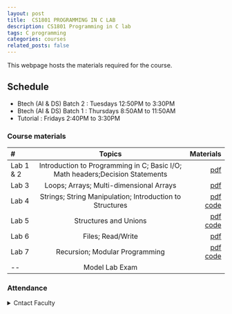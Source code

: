 ```yaml
---
layout: post
title:  CS1801 PROGRAMMING IN C LAB
description: CS1801 Programming in C lab
tags: C programming
categories: courses
related_posts: false
---
```

This webpage hosts the materials required for the course.

## Schedule
- Btech (AI & DS) Batch 2 : Tuesdays 12:50PM to 3:30PM
- Btech (AI & DS) Batch 1 : Thursdays 8:50AM to 11:50AM
- Tutorial : Fridays 2:40PM to 3:30PM

### Course materials

| # | Topics | Materials |
| :----------- | :------------: | ------------: |
| Lab 1 & 2    | Introduction to Programming in C; Basic I/O; Math headers;Decision Statements|[pdf](https://1drv.ms/b/s!AhmdvFFLMiuCg6BXqRR9ikICjODnXQ?e=5ucdGI)|
| Lab 3        | Loops; Arrays; Multi-dimensional Arrays |[pdf](https://1drv.ms/b/s!AhmdvFFLMiuCg6BVE__MOA31n1pmoQ?e=8yYcgK) |
| Lab 4       | Strings; String Manipulation; Introduction to Structures |[pdf](https://1drv.ms/b/s!AhmdvFFLMiuCg6BY3Yd_xIvLJtTFwQ?e=7XGSgl)<br /> [<u>code</u>](https://1drv.ms/u/s!AhmdvFFLMiuCg6BWJ5U9_Xyen1x3zg?e=fgBNmc)|
| Lab 5       | Structures and Unions |[pdf](https://1drv.ms/b/s!AhmdvFFLMiuCg6BaPOCa4MK3Z1z2rw?e=E47QdJ)<br /> [<u>code</u>](https://1drv.ms/u/s!AhmdvFFLMiuCg6BbrhoPsuj9M1752A?e=b4z0sH) |
| Lab 6       | Files; Read/Write | [pdf](https://1drv.ms/b/s!AhmdvFFLMiuCg6BcXRIDiYVISTg7ag?e=OdahM7) |
| Lab 7       | Recursion; Modular Programming  |[pdf](https://1drv.ms/b/s!AhmdvFFLMiuCg6BdYZrv-O4qUZJV7Q?e=7P1vIn)<br />[<u>code</u>](https://1drv.ms/u/s!AhmdvFFLMiuCg6BedPs6rKDiL95_qQ?e=7iyjdT) |
| --          | Model Lab Exam  | |


### Attendance
<details>
  <summary>Cntact Faculty</summary>
</details>
